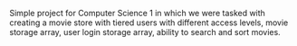 Simple project for Computer Science 1 in which we were tasked with creating a movie store with tiered users with different access levels, movie storage array, user login storage array, ability to search and sort movies.
